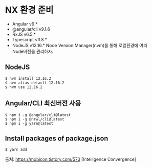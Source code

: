 # NX 환경 준비
- Angular v9.* 
- @angular/cli v9.1.6
- RxJS v6.5.*
- Typescript v3.8.*
- NodeJS v12.16.*
Node Version Manager(nvm)를 통해 로컬환경에 여러 Node버전을 관리하자.

## NodeJS
```
$ nvm install 12.16.2
$ nvm alias default 12.16.2
$ nvm use 12.16.2
```

## Angular/CLI 최신버전 사용
```
$ npm i -g @angular/cli@latest
$ npm i -g @nrwl/cli@latest
$ npm i -g yarn@latest
```

## Install packages of package.json
```
$ yarn add
```

출처: https://mobicon.tistory.com/573 [Intelligence Convergence]
